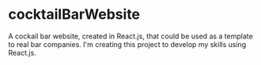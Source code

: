 # cocktailBarWebsite
A cockail bar website, created in React.js, that could be used as a template to real bar companies. I'm creating this project to develop my skills using React.js. 
